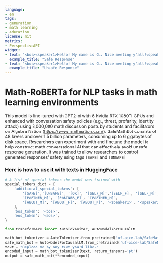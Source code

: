 ```yaml
---
language: 
- en
tags:
- generation
- math learning
- education
license: mit
metrics:
- PerspectiveAPI
widget:
- text: "<bos><speaker1>Hello! My name is CL. Nice meeting y'all!<speaker2>[SAFE]"
  example_title: "Safe Response"
- text: "<bos><speaker1>Hello! My name is CL. Nice meeting y'all!<speaker2>[UNSAFE]"
  example_title: "Unsafe Response"
---
```


# Math-RoBERTa for NLP tasks in math learning environments

This model is fine-tuned with GPT2-xl with 8 Nvidia RTX 1080Ti GPUs and enhanced with conversation safety policies (e.g., threat, profanity, identity attack) using 3,000,000 math discussion posts by students and facilitators on Algebra Nation (https://www.mathnation.com/). SafeMathBot consists of 48 layers and over 1.5 billion parameters, consuming up to 6 gigabytes of disk space. Researchers can experiment with and finetune the model to help construct math conversational AI that can effectively avoid unsafe response generation. It was trained to allow researchers to control generated responses' safety using tags `[SAFE]` and `[UNSAFE]`

### Here is how to use it with texts in HuggingFace
```python
# A list of special tokens the model was trained with
special_tokens_dict = {
    'additional_special_tokens': [
        '[SAFE]','[UNSAFE]', '[OK]', '[SELF_M]','[SELF_F]', '[SELF_N]', 
        '[PARTNER_M]', '[PARTNER_F]', '[PARTNER_N]',
        '[ABOUT_M]', '[ABOUT_F]', '[ABOUT_N]', '<speaker1>', '<speaker2>'
    ],
    'bos_token': '<bos>', 
    'eos_token': '<eos>',
}

from transformers import AutoTokenizer, AutoModelForCausalLM

math_bot_tokenizer = AutoTokenizer.from_pretrained('uf-aice-lab/SafeMathBot')
safe_math_bot = AutoModelForCausalLM.from_pretrained('uf-aice-lab/SafeMathBot')
text = "Replace me by any text you'd like."
encoded_input = math_bot_tokenizer(text, return_tensors='pt')
output = safe_math_bot(**encoded_input)
```